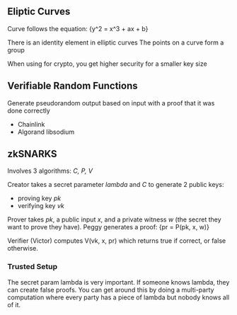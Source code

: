 ## Eliptic Curves
Curve follows the equation:
{y^2 = x^3 + ax + b}

There is an identity element in elliptic curves
The points on a curve form a group

When using for crypto, you get higher security for a smaller key size

## Verifiable Random Functions
Generate pseudorandom output based on input with a proof that it was done correctly
- Chainlink
- Algorand libsodium

## zkSNARKS

Involves 3 algorithms: *C, P, V*

Creator takes a secret parameter *lambda* and *C* to generate 2 public keys:
- proving key *pk*
- verifying key *vk*

Prover takes *pk*, a public input *x*, and a private witness *w* (the secret they want to prove they have). Peggy generates a proof:
{pr = P(pk, x, w)}

Verifier (Victor) computes V(vk, x, pr) which returns true if correct, or false otherwise.

### Trusted Setup

The secret param lambda is very important.  If someone knows lambda, they can create false proofs. You can get around this by doing a multi-party computation where every party has a piece of lambda but nobody knows all of it.



